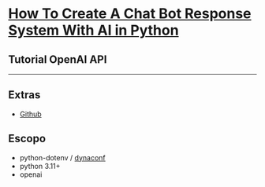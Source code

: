# [How To Create A Chat Bot Response System With AI in Python](https://youtu.be/qkzhSZAwD6A)

Tutorial OpenAI API
-

---
## Extras
- [Github](https://github.com/indently/chatbot_project_2023)


## Escopo

- python-dotenv / [dynaconf](https://www.youtube.com/watch?v=I9KKoUlS55w)
- python 3.11+
- openai
